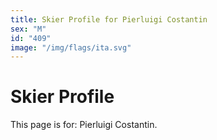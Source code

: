 ```yaml
---
title: Skier Profile for Pierluigi Costantin
sex: "M"
id: "409"
image: "/img/flags/ita.svg" 
---
```


# Skier Profile

This page is for: Pierluigi Costantin.
    